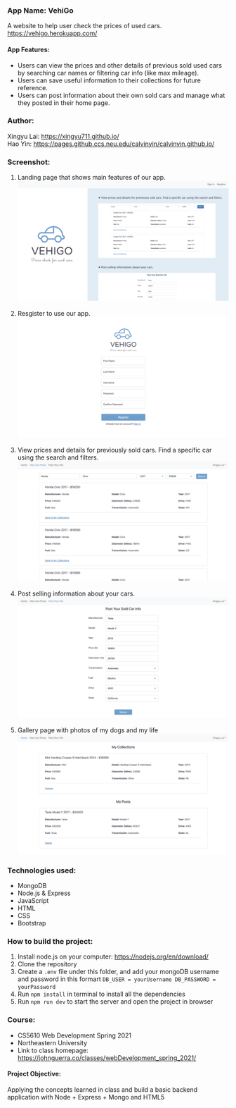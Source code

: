 ### App Name: VehiGo

A website to help user check the prices of used cars. <br>
https://vehigo.herokuapp.com/

#### App Features:

- Users can view the prices and other details of previous sold used cars by searching car names or filtering car info (like max mileage).
- Users can save useful information to their collections for future reference.
- Users can post information about their own sold cars and manage what they posted in their home page.

### Author:

Xingyu Lai: https://xingyu711.github.io/ <br>
Hao Yin: https://pages.github.ccs.neu.edu/calvinyin/calvinyin.github.io/

### Screenshot:

1. Landing page that shows main features of our app.
   ![Lading page](public/images/landing-page.png) <br> <br>
2. Resgister to use our app.
   ![Register page](public/images/register-page.png) <br> <br>
3. View prices and details for previously sold cars. Find a specific car using the search and filters.
   ![View car prices page](public/images/screenshot1.png) <br> <br>
4. Post selling information about your cars.
   ![Post info page](public/images/screenshot2.png) <br> <br>
5. Gallery page with photos of my dogs and my life
   ![Home page](public/images/screenshot3.png)

### Technologies used:

- MongoDB
- Node.js & Express
- JavaScript
- HTML
- CSS
- Bootstrap

### How to build the project:

1. Install node.js on your computer: https://nodejs.org/en/download/
2. Clone the repository
3. Create a `.env` file under this folder, and add your mongoDB username and password in this formart `DB_USER = yourUsername DB_PASSWORD = yourPassword`
4. Run `npm install` in terminal to install all the dependencies
5. Run `npm run dev` to start the server and open the project in browser

### Course:

- CS5610 Web Development Spring 2021
- Northeastern University
- Link to class homepage: https://johnguerra.co/classes/webDevelopment_spring_2021/

#### Project Objective:

Applying the concepts learned in class and build a basic backend application with Node + Express + Mongo and HTML5
